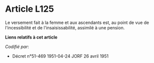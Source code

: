 # Article L125

Le versement fait à la femme et aux ascendants est, au point de vue de l'incessibilité et de l'insaisissabilité, assimilé à
une pension.

**Liens relatifs à cet article**

_Codifié par_:

  - Décret n°51-469 1951-04-24 JORF 26 avril 1951
